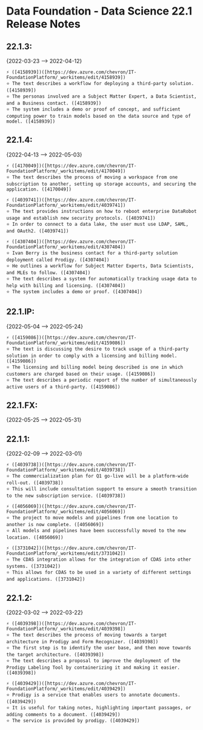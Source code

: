 # Data Foundation - Data Science 22.1 Release Notes
## 22.1.3:
{2022-03-23 --> 2022-04-12}

	⚡ ([4158939])([https://dev.azure.com/chevron/IT-FoundationPlatform/_workitems/edit/4158939])
	⭐ The text describes a workflow for deploying a third-party solution. ([4158939])
	⭐ The personas involved are a Subject Matter Expert, a Data Scientist, and a Business contact. ([4158939])
	⭐ The system includes a demo or proof of concept, and sufficient computing power to train models based on the data source and type of model. ([4158939])

## 22.1.4:
{2022-04-13 --> 2022-05-03}

	⚡ ([4170049])([https://dev.azure.com/chevron/IT-FoundationPlatform/_workitems/edit/4170049])
	⭐ The text describes the process of moving a workspace from one subscription to another, setting up storage accounts, and securing the application. ([4170049])

	⚡ ([4039741])([https://dev.azure.com/chevron/IT-FoundationPlatform/_workitems/edit/4039741])
	⭐ The text provides instructions on how to reboot enterprise DataRobot usage and establish new security protocols. ([4039741])
	⭐ In order to connect to a data lake, the user must use LDAP, SAML, and OAuth2. ([4039741])

	⚡ ([4307404])([https://dev.azure.com/chevron/IT-FoundationPlatform/_workitems/edit/4307404])
	⭐ Ivan Berry is the business contact for a third-party solution deployment called Prodigy. ([4307404])
	⭐ He outlines a workflow for Subject Matter Experts, Data Scientists, and MLEs to follow. ([4307404])
	⭐ The text describes a system for automatically tracking usage data to help with billing and licensing. ([4307404])
	⭐ The system includes a demo or proof. ([4307404])

## 22.1.IP:
{2022-05-04 --> 2022-05-24}

	⚡ ([4159086])([https://dev.azure.com/chevron/IT-FoundationPlatform/_workitems/edit/4159086])
	⭐ The text is discussing the desire to track usage of a third-party solution in order to comply with a licensing and billing model. ([4159086])
	⭐ The licensing and billing model being described is one in which customers are charged based on their usage. ([4159086])
	⭐ The text describes a periodic report of the number of simultaneously active users of a third-party. ([4159086])

## 22.1.FX:
{2022-05-25 --> 2022-05-31}

## 22.1.1:
{2022-02-09 --> 2022-03-01}

	⚡ ([4039738])([https://dev.azure.com/chevron/IT-FoundationPlatform/_workitems/edit/4039738])
	⭐ The commercialization plan for Q1 go-live will be a platform-wide roll-out. ([4039738])
	⭐ This will include consultation support to ensure a smooth transition to the new subscription service. ([4039738])

	⚡ ([4056069])([https://dev.azure.com/chevron/IT-FoundationPlatform/_workitems/edit/4056069])
	⭐ The project to move models and pipelines from one location to another is now complete. ([4056069])
	⭐ All models and pipelines have been successfully moved to the new location. ([4056069])

	⚡ ([3731042])([https://dev.azure.com/chevron/IT-FoundationPlatform/_workitems/edit/3731042])
	⭐ The CDAS integration allows for the integration of CDAS into other systems. ([3731042])
	⭐ This allows for CDAS to be used in a variety of different settings and applications. ([3731042])

## 22.1.2:
{2022-03-02 --> 2022-03-22}

	⚡ ([4039398])([https://dev.azure.com/chevron/IT-FoundationPlatform/_workitems/edit/4039398])
	⭐ The text describes the process of moving towards a target architecture in Prodigy and Form Recognizer. ([4039398])
	⭐ The first step is to identify the user base, and then move towards the target architecture. ([4039398])
	⭐ The text describes a proposal to improve the deployment of the Prodigy Labeling Tool by containerizing it and making it easier. ([4039398])

	⚡ ([4039429])([https://dev.azure.com/chevron/IT-FoundationPlatform/_workitems/edit/4039429])
	⭐ Prodigy is a service that enables users to annotate documents. ([4039429])
	⭐ It is useful for taking notes, highlighting important passages, or adding comments to a document. ([4039429])
	⭐ The service is provided by prodigy. ([4039429])

